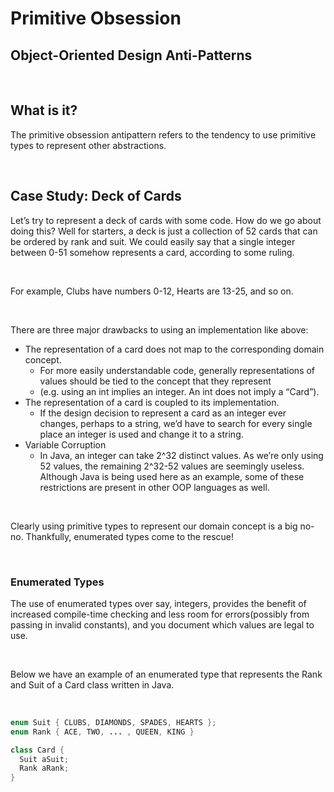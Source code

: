 
# Primitive Obsession
## Object-Oriented Design Anti-Patterns

</br>

## What is it?
The primitive obsession antipattern refers to the tendency to use primitive types to represent other abstractions.

</br>

## Case Study: Deck of Cards 
Let’s try to represent a deck of cards with some code. How do we go about doing this? Well for starters, a deck is just a collection of 52 cards that can be ordered by rank and suit. We could easily say that a single integer between 0-51 somehow represents a card, according to some ruling. 

</br>

For example, Clubs have numbers 0-12, Hearts are 13-25, and so on.

</br>

There are three major drawbacks to using an implementation like above:
  * The representation of a card does not map to the corresponding domain concept. 
    * For more easily understandable code, generally representations of values should be tied to the concept that they represent 
    * (e.g. using an int implies an integer. An int does not imply a “Card”).
  * The representation of a card is coupled to its implementation.
    * If the design decision to represent a card as an integer ever changes, perhaps to a string, we’d have to search for every single place an integer is used and change it to a string.
  * Variable Corruption
    * In Java, an integer can take 2^32 distinct values. As we’re only using 52 values, the remaining 2^32-52 values are seemingly useless. Although Java is being used here as an example, some of these restrictions are present in other OOP languages as well.

</br>

Clearly using primitive types to represent our domain concept is a big no-no. Thankfully, enumerated types come to the rescue!

</br>

### Enumerated Types

The use of enumerated types over say, integers, provides the benefit of increased compile-time checking and less room for errors(possibly from passing in invalid constants), and you document which values are legal to use.

</br>

Below we have an example of an enumerated type that represents the Rank and Suit of a Card class written in Java.

</br>

~~~java
enum Suit { CLUBS, DIAMONDS, SPADES, HEARTS };
enum Rank { ACE, TWO, ... , QUEEN, KING }

class Card {
  Suit aSuit;
  Rank aRank;
}
~~~

